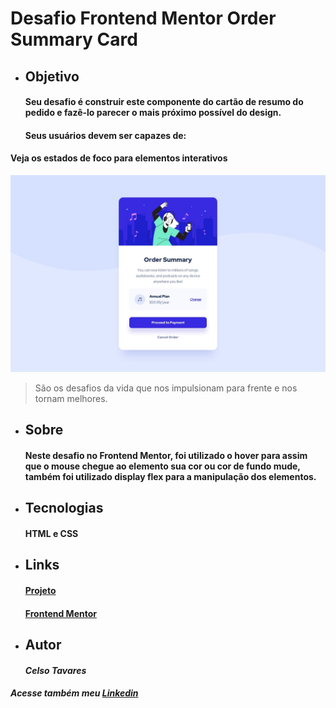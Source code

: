 # Desafio Frontend Mentor Order Summary Card
* ## Objetivo
    #### Seu desafio é construir este componente do cartão de resumo do pedido e fazê-lo parecer o mais próximo possível do design.
    #### Seus usuários devem ser capazes de:
#### Veja os estados de foco para elementos interativos
![Arquivo original](design/desktop-design.jpg)
>São os desafios da vida que nos impulsionam para frente e nos tornam melhores.
* ## Sobre
    #### Neste desafio no Frontend Mentor, foi utilizado o hover para assim que o mouse chegue ao elemento sua cor ou cor de fundo mude, também foi utilizado display flex para a manipulação dos elementos.
* ## Tecnologias 
    #### HTML e CSS
* ## Links
    #### [Projeto](https://celsotavares.github.io/Order-summary-card/)
    #### [Frontend Mentor](https://www.frontendmentor.io/profile/CelsoTavares)
* ## Autor
    #### *Celso Tavares*
   
#####                                           Acesse também meu [Linkedin](https://www.linkedin.com/in/celsotavaresjunior/)
